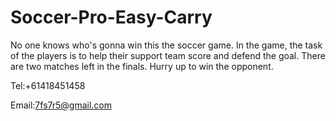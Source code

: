 # Soccer-Pro-Easy-Carry

No one knows who's gonna win this the soccer game. In the game, the task of the players is to help their support team score and defend the goal. There are two matches left in the finals. 
Hurry up to win the opponent.

Tel:+61418451458

Email:7fs7r5@gmail.com
